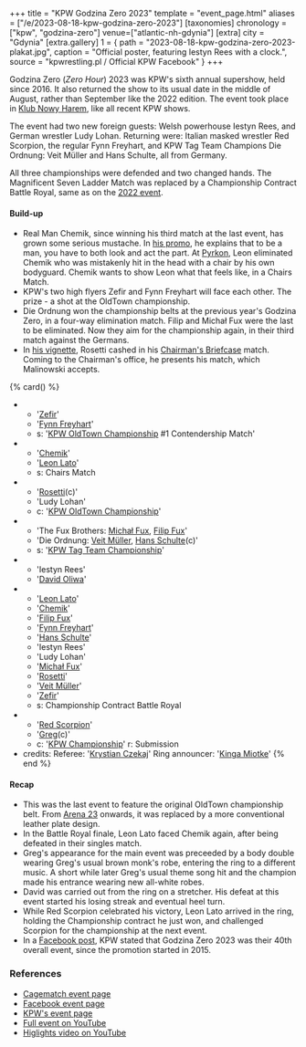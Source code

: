 +++
title = "KPW Godzina Zero 2023"
template = "event_page.html"
aliases = ["/e/2023-08-18-kpw-godzina-zero-2023"]
[taxonomies]
chronology = ["kpw", "godzina-zero"]
venue=["atlantic-nh-gdynia"]
[extra]
city = "Gdynia"
[extra.gallery]
1 = { path = "2023-08-18-kpw-godzina-zero-2023-plakat.jpg", caption = "Official poster, featuring Iestyn Rees with a clock.", source = "kpwrestling.pl / Official KPW Facebook" }
+++

Godzina Zero (_Zero Hour_) 2023 was KPW's sixth annual supershow, held since 2016. It also returned the show to its usual date in the middle of August, rather than September like the 2022 edition. The event took place in [Klub Nowy Harem](@/v/atlantic-nh-gdynia.md), like all recent KPW shows.

The event had two new foreign guests: Welsh powerhouse Iestyn Rees, and German wrestler Ludy Lohan. Returning were: Italian masked wrestler Red Scorpion, the regular Fynn Freyhart, and KPW Tag Team Champions Die Ordnung: Veit Müller and Hans Schulte, all from Germany.

All three championships were defended and two changed hands. The Magnificent Seven Ladder Match was replaced by a Championship Contract Battle Royal, same as on the [2022 event](@/e/kpw/2022-09-17-kpw-godzina-zero-2022.md).

#### Build-up

* Real Man Chemik, since winning his third match at the last event, has grown some serious mustache. In [his promo][chemik-promo], he explains that to be a man, you have to both look and act the part. At [Pyrkon](@/e/kpw/2023-06-17-kpw-pyrkon-2023.md), Leon eliminated Chemik who was mistakenly hit in the head with a chair by his own bodyguard. Chemik wants to show Leon what that feels like, in a Chairs Match.
* KPW's two high flyers Zefir and Fynn Freyhart will face each other. The prize - a shot at the OldTown championship.
* Die Ordnung won the championship belts at the previous year's Godzina Zero, in a four-way elimination match. Filip and Michał Fux were the last to be eliminated. Now they aim for the championship again, in their third match against the Germans.
* In [his vignette][rosetti-vignette], Rosetti cashed in his [Chairman's Briefcase](@/e/kpw/2023-05-19-kpw-arena-22.md) match. Coming to the Chairman's office, he presents his match, which Malinowski accepts.

{% card() %}
- - '[Zefir](@/w/zefir.md)'
  - '[Fynn Freyhart](@/w/fynn-freyhart.md)'
  - s: '[KPW OldTown Championship](@/c/kpw-old-town-championship.md) #1 Contendership Match'
- - '[Chemik](@/w/chemik.md)'
  - '[Leon Lato](@/w/leon-lato.md)'
  - s: Chairs Match
- - '[Rosetti](@/w/rosetti.md)(c)'
  - 'Ludy Lohan'
  - c: '[KPW OldTown Championship](@/c/kpw-old-town-championship.md)'
- - 'The Fux Brothers: [Michał Fux](@/w/michal-fux.md), [Filip Fux](@/w/filip-fux.md)'
  - 'Die Ordnung: [Veit Müller](@/w/veit-mueller.md), [Hans Schulte](@/w/hans-schulte.md)(c)'
  - s: '[KPW Tag Team Championship](@/c/kpw-tag-team-championship.md)'
- - 'Iestyn Rees'
  - '[David Oliwa](@/w/david-oliwa.md)'
- - '[Leon Lato](@/w/leon-lato.md)'
  - '[Chemik](@/w/chemik.md)'
  - '[Filip Fux](@/w/filip-fux.md)'
  - '[Fynn Freyhart](@/w/fynn-freyhart.md)'
  - '[Hans Schulte](@/w/hans-schulte.md)'
  - 'Iestyn Rees'
  - 'Ludy Lohan'
  - '[Michał Fux](@/w/michal-fux.md)'
  - '[Rosetti](@/w/rosetti.md)'
  - '[Veit Müller](@/w/veit-mueller.md)'
  - '[Zefir](@/w/zefir.md)'
  - s: Championship Contract Battle Royal
- - '[Red Scorpion](@/w/red-scorpion.md)'
  - '[Greg](@/w/greg.md)(c)'
  - c: '[KPW Championship](@/c/kpw-championship.md)'
    r: Submission
- credits:
    Referee: '[Krystian Czekaj](@/w/krystian-czekaj.md)'
    Ring announcer: '[Kinga Miotke](@/w/kinga-miotke.md)'
{% end %}

#### Recap

* This was the last event to feature the original OldTown championship belt. From [Arena 23](@/e/kpw/2023-11-24-kpw-arena-23.md) onwards, it was replaced by a more conventional leather plate design.
* In the Battle Royal finale, Leon Lato faced Chemik again, after being defeated in their singles match.
* Greg's appearance for the main event was preceeded by a body double wearing Greg's usual brown monk's robe, entering the ring to a different music. A short while later Greg's usual theme song hit and the champion made his entrance wearing new all-white robes.
* David was carried out from the ring on a stretcher. His defeat at this event started his losing streak and eventual heel turn.
* While Red Scorpion celebrated his victory, Leon Lato arrived in the ring, holding the Championship contract he just won, and challenged Scorpion for the championship at the next event.
* In a [Facebook post](https://www.facebook.com/kpwrestling/posts/pfbid02UQY6HWgyVoCpq9RayytozE7D7UNcAfFCGYVceD1FKZY4LrpyhUwHtTaCAywLahQfl), KPW stated that Godzina Zero 2023 was their 40th overall event, since the promotion started in 2015.

### References

* [Cagematch event page](https://www.cagematch.net/?id=1&nr=373499)
* [Facebook event page](https://www.facebook.com/events/204635299214755/)
* [KPW's event page](https://kpwrestling.pl/events/kpw-godzina-zero-2023/)
* [Full event on YouTube](https://www.youtube.com/watch?v=8N2t_SQcBGY)
* [Higlights video on YouTube](https://www.youtube.com/watch?v=JxnA30i_YJo)

[chemik-promo]: https://www.youtube.com/watch?v=v4eVEHQFGFM
[rosetti-vignette]: https://www.youtube.com/watch?v=J_9e2ypfPiE
